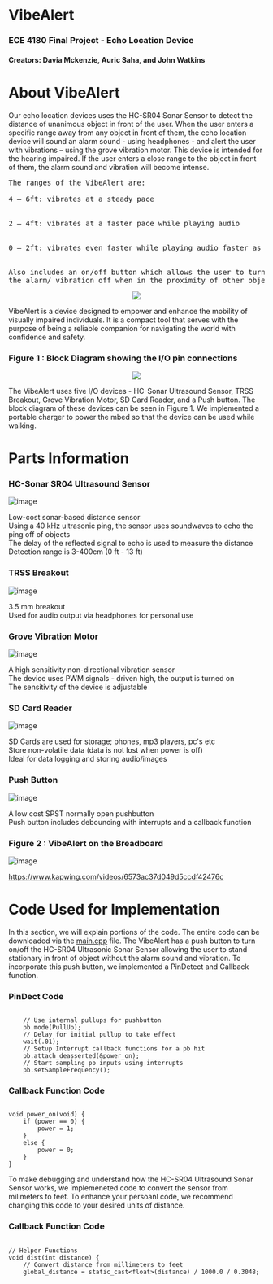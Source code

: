 # VibeAlert
### ECE 4180 Final Project - Echo Location Device

#### Creators: Davia Mckenzie, Auric Saha, and John Watkins

# About VibeAlert
Our echo location devices uses the HC-SR04 Sonar Sensor to detect the distance of unanimous object in front of the user. When the user enters a specific range away from any object in front of them, the echo location device will sound an alarm sound - using headphones - and alert the user with vibrations – using the grove vibration motor. This device is intended for the hearing impaired. If the user enters a close range to the object in front of them, the alarm sound and vibration will become intense.
<pre>
The ranges of the VibeAlert are:
 <summary>4 – 6ft: vibrates at a steady pace​</summary>
 <summary>2 – 4ft: vibrates at a faster pace while playing audio​</summary>
 <summary>0 – 2ft: vibrates even faster while playing audio faster as well​</summary>

Also includes an on/off button which allows the user to turn 
the alarm/ vibration off when in the proximity of other objects.
</pre>

<p align="center">
<img src = "https://github.com/jwatkins68/VibeAlert/assets/152657384/cd8f4e3f-e454-4707-9c9c-a01db82b4533" />


VibeAlert is a device designed to empower and enhance the mobility of visually impaired individuals. It is a compact tool that serves with the purpose of being a reliable companion for navigating the world with confidence and safety.​



<!--- Block Diagram --->

### Figure 1 : Block Diagram showing the I/O pin connections
<p align="center">
<img src = "https://github.com/jwatkins68/VibeAlert/assets/152657384/2ebe7f63-29ad-4fb0-9667-5e87564ab80a" />

The VibeAlert uses five I/O devices - HC-Sonar Ultrasound Sensor, TRSS Breakout, Grove Vibration Motor, SD Card Reader, and a Push button. The block diagram of these devices can be seen in Figure 1. We implemented a portable charger to power the mbed so that the device can be used while walking.

# Parts Information

### HC-Sonar SR04 Ultrasound Sensor
![image](https://github.com/jwatkins68/VibeAlert/assets/152657384/95a1e81b-39f5-49af-9337-d12ec3f891f1)
  <summary>Low-cost sonar-based distance sensor​</summary>
  <summary>Using a 40 kHz ultrasonic ping, the sensor uses soundwaves to echo the   ping off of  objects​</summary>
  <summary>The delay of the reflected signal to echo is used to measure the         distance​</summary>
  <summary>Detection range is 3-400cm (0 ft - 13 ft)​</summary>

### TRSS Breakout
![image](https://github.com/jwatkins68/VibeAlert/assets/152657384/75bcc0f0-573f-4a0c-b653-3ae823febb33)
  <summary>3.5 mm breakout​​</summary>
  <summary>Used for audio output via headphones for personal use​</summary>

### Grove Vibration Motor
![image](https://github.com/jwatkins68/VibeAlert/assets/152657384/4b88c30d-3ab9-4906-b8cb-19f612e39a2c)
  <summary>A high sensitivity non-directional vibration sensor​​​</summary>
  <summary>The device uses PWM signals - driven high, the output is turned on​</summary>
  <summary>The sensitivity of the device is adjustable​</summary>

### SD Card Reader
![image](https://github.com/jwatkins68/VibeAlert/assets/152657384/41afdb64-6c0a-4e1c-97d6-ee5f180a2b4d)
  <summary>SD Cards are used for storage; phones, mp3 players, pc's etc​​​​</summary>
  <summary>Store non-volatile data (data is not lost when power is off)</summary>
  <summary>Ideal for data logging and storing audio/images​​</summary>

### Push Button
![image](https://github.com/jwatkins68/VibeAlert/assets/152657384/42a35c4f-db99-433f-8e7a-2b8636fffa30)
  <summary>A low cost SPST normally open pushbutton​​​​​</summary>
  <summary>Push button includes debouncing with interrupts and a callback function​</summary>

### Figure 2 : VibeAlert on the Breadboard
![image](https://github.com/jwatkins68/VibeAlert/assets/152657384/2688b92d-f2d0-4106-ba77-67e818cf177a)

<!--- Video --->

<!--- https://github.com/jwatkins68/VibeAlert/assets/152657384/c3ea062f-2153-4024-8d2c-4c879f306636 --->

https://www.kapwing.com/videos/6573ac37d049d5ccdf42476c

# Code Used for Implementation
<!--- Insert Code Here --->
In this section, we will explain portions of the code. The entire code can be downloaded via the [main.cpp](https://github.com/jwatkins68/VibeAlert/blob/main/main.cpp) file. The VibeAlert has a push button to turn on/off the HC-SR04 Ultrasonic Sonar Sensor allowing the user to stand stationary in front of object without the alarm sound and vibration. To incorporate this push button, we implemented a PinDetect and Callback function. 

### PinDect Code
```

    // Use internal pullups for pushbutton
    pb.mode(PullUp);    
    // Delay for initial pullup to take effect
    wait(.01);
    // Setup Interrupt callback functions for a pb hit
    pb.attach_deasserted(&power_on);
    // Start sampling pb inputs using interrupts
    pb.setSampleFrequency();

```

### Callback Function Code
```

void power_on(void) {
    if (power == 0) {
        power = 1;
    }
    else {
        power = 0;
    }
}

```
To make debugging and understand how the HC-SR04 Ultrasound Sonar Sensor works, we implemeneted code to convert the sensor from milimeters to feet. To enhance your persoanl code, we recommend changing this code to your desired units of distance.

### Callback Function Code
```

// Helper Functions
void dist(int distance) {
    // Convert distance from millimeters to feet
    global_distance = static_cast<float>(distance) / 1000.0 / 0.3048;

```




<!--- Adding a Dropdown
<details>
<summary>Code used for implementation</summary>
  

<!---
  Suprise MF!
  --->
</details>

<!--- Adding a Table 

| Rank | Languages |
|-----:|-----------|
|     1| Javascript|
|     2| Python    |
|     3| SQL       |

--->
